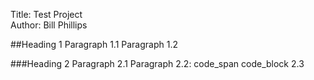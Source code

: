 Title: Test Project  
Author: Bill Phillips


##Heading 1
  Paragraph 1.1
  Paragraph 1.2

###Heading 2
  Paragraph 2.1
  Paragraph 2.2: code_span
code_block 2.3